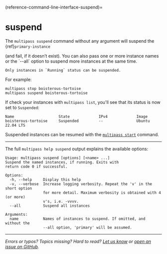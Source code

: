 (reference-command-line-interface-suspend)=
# suspend

The `multipass suspend` command without any argument will suspend the {ref}`primary-instance`
<!-- [Primary instance]( /t/28469#primary-instance) --> (and fail, if it doesn’t exist). You can also pass one or more instance names or the `--all` option to suspend more instances at the same time.

```{note}
Only instances in `Running` status can be suspended.
```

For example:

```{code-block} text
multipass stop boisterous-tortoise
multipass suspend boisterous-tortoise
```

If check your instances with `multipass list`, you'll see that its status is now set to `Suspended`:

```{code-block} text
Name                    State             IPv4             Image
boisterous-tortoise     Suspended         --               Ubuntu 22.04 LTS
```

Suspended instances can be resumed with the [`multipass start`](/reference/command-line-interface/start) command.

---

The full `multipass help suspend` output explains the available options:

```{code-block} text
Usage: multipass suspend [options] [<name> ...]
Suspend the named instances, if running. Exits with
return code 0 if successful.

Options:
  -h, --help     Display this help
  -v, --verbose  Increase logging verbosity. Repeat the 'v' in the short option
                 for more detail. Maximum verbosity is obtained with 4 (or more)
                 v's, i.e. -vvvv.
  --all          Suspend all instances

Arguments:
  name           Names of instances to suspend. If omitted, and without the
                 --all option, 'primary' will be assumed.
```

---

*Errors or typos? Topics missing? Hard to read? <a href="https://docs.google.com/forms/d/e/1FAIpQLSd0XZDU9sbOCiljceh3rO_rkp6vazy2ZsIWgx4gsvl_Sec4Ig/viewform?usp=pp_url&entry.317501128=https://canonical.com/multipass/docs/suspend-command" target="_blank">Let us know</a> or <a href="https://github.com/canonical/multipass/issues/new/choose" target="_blank">open an issue on GitHub</a>.*

